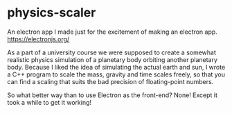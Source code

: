 # physics-scaler
An electron app I made just for the excitement of making an electron app.
https://electronjs.org/

As a part of a university course we were supposed to create a somewhat realistic physics simulation of a planetary body orbiting another planetary body. Because I liked the idea of simulating the actual earth and sun, I wrote a C++ program to scale the mass, gravity and time scales freely, so that you can find a scaling that suits the bad precision of floating-point numbers.

So what better way than to use Electron as the front-end? None! Except it took a while to get it working!
